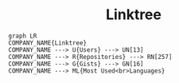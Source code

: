 <h1 align="center">Linktree</h1>

```mermaid
graph LR
COMPANY_NAME{Linktree}
COMPANY_NAME ---> U{Users} ---> UN[13]
COMPANY_NAME ---> R{Repositories} ---> RN[257]
COMPANY_NAME ---> G{Gists} ---> GN[16]
COMPANY_NAME ---> ML{Most Used<br>Languages}
```

